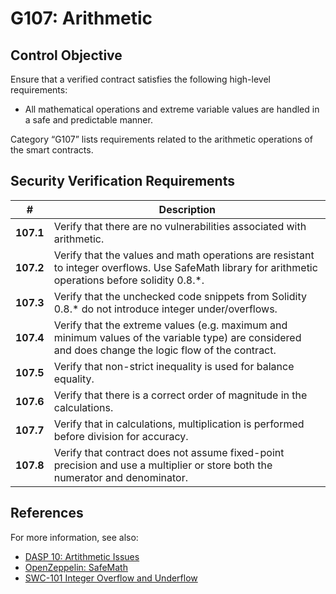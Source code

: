 # G107: Arithmetic

## Control Objective

Ensure that a verified contract satisfies the following high-level requirements:
* All mathematical operations and extreme variable values are handled in a safe and predictable manner.

Category “G107” lists requirements related to the arithmetic operations of the smart contracts.

## Security Verification Requirements

| # | Description |
| --- | --- |
| **107.1** | Verify that there are no vulnerabilities associated with arithmetic. | 
| **107.2** | Verify that the values and math operations are resistant to integer overflows. Use SafeMath library for arithmetic operations before solidity 0.8.*. | 
| **107.3** | Verify that the unchecked code snippets from Solidity 0.8.* do not introduce integer under/overflows. | 
| **107.4** | Verify that the extreme values (e.g. maximum and minimum values of the variable type) are considered and does change the logic flow of the contract. | 
| **107.5** | Verify that non-strict inequality is used for balance equality. | 
| **107.6** | Verify that there is a correct order of magnitude in the calculations. | 
| **107.7** | Verify that in calculations, multiplication is performed before division for accuracy. | 
| **107.8** | Verify that contract does not assume fixed-point precision and use a multiplier or store both the numerator and denominator. | 

## References

For more information, see also:

* [DASP 10: Artithmetic Issues](https://www.dasp.co/#item-3)
* [OpenZeppelin: SafeMath](https://github.com/OpenZeppelin/openzeppelin-solidity/blob/master/contracts/math/SafeMath.sol)
* [SWC-101 Integer Overflow and Underflow](https://smartcontractsecurity.github.io/SWC-registry/docs/SWC-101)

